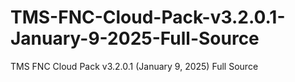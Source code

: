 # TMS-FNC-Cloud-Pack-v3.2.0.1-January-9-2025-Full-Source
TMS FNC Cloud Pack v3.2.0.1 (January 9, 2025) Full Source

